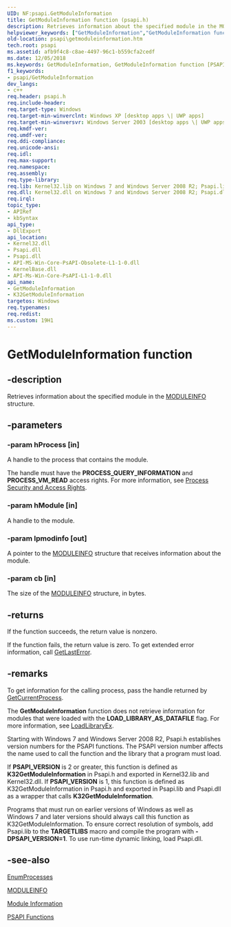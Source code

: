 ```yaml
---
UID: NF:psapi.GetModuleInformation
title: GetModuleInformation function (psapi.h)
description: Retrieves information about the specified module in the MODULEINFO structure.helpviewer_keywords: ["GetModuleInformation","GetModuleInformation function [PSAPI]","K32GetModuleInformation","_win32_getmoduleinformation","base.getmoduleinformation","psapi.getmoduleinformation","psapi/GetModuleInformation","psapi/K32GetModuleInformation"]
old-location: psapi\getmoduleinformation.htm
tech.root: psapi
ms.assetid: afb9f4c8-c8ae-4497-96c1-b559cfa2cedf
ms.date: 12/05/2018
ms.keywords: GetModuleInformation, GetModuleInformation function [PSAPI], K32GetModuleInformation, _win32_getmoduleinformation, base.getmoduleinformation, psapi.getmoduleinformation, psapi/GetModuleInformation, psapi/K32GetModuleInformation
f1_keywords:
- psapi/GetModuleInformation
dev_langs:
- c++
req.header: psapi.h
req.include-header: 
req.target-type: Windows
req.target-min-winverclnt: Windows XP [desktop apps \| UWP apps]
req.target-min-winversvr: Windows Server 2003 [desktop apps \| UWP apps]
req.kmdf-ver: 
req.umdf-ver: 
req.ddi-compliance: 
req.unicode-ansi: 
req.idl: 
req.max-support: 
req.namespace: 
req.assembly: 
req.type-library: 
req.lib: Kernel32.lib on Windows 7 and Windows Server 2008 R2; Psapi.lib (if PSAPI_VERSION=1) on Windows 7 and Windows Server 2008 R2; Psapi.lib on Windows Server 2008, Windows Vista, Windows Server 2003 and Windows XP
req.dll: Kernel32.dll on Windows 7 and Windows Server 2008 R2; Psapi.dll (if PSAPI_VERSION=1) on Windows 7 and Windows Server 2008 R2; Psapi.dll on Windows Server 2008, Windows Vista, Windows Server 2003 and Windows XP
req.irql: 
topic_type:
- APIRef
- kbSyntax
api_type:
- DllExport
api_location:
- Kernel32.dll
- Psapi.dll
- Psapi.dll
- API-MS-Win-Core-PsAPI-Obsolete-L1-1-0.dll
- KernelBase.dll
- API-Ms-Win-Core-PsAPI-L1-1-0.dll
api_name:
- GetModuleInformation
- K32GetModuleInformation
targetos: Windows
req.typenames: 
req.redist: 
ms.custom: 19H1
---
```


# GetModuleInformation function


## -description


Retrieves information about the specified module in the 
<a href="https://docs.microsoft.com/windows/desktop/api/psapi/ns-psapi-moduleinfo">MODULEINFO</a> structure.


## -parameters




### -param hProcess [in]

A handle to the process that contains the module.

The handle must have the <b>PROCESS_QUERY_INFORMATION</b> and <b>PROCESS_VM_READ</b> access rights. For more information, see <a href="https://docs.microsoft.com/windows/desktop/ProcThread/process-security-and-access-rights">Process Security and Access Rights</a>.


### -param hModule [in]

A handle to the module.


### -param lpmodinfo [out]

A pointer to the 
<a href="https://docs.microsoft.com/windows/desktop/api/psapi/ns-psapi-moduleinfo">MODULEINFO</a> structure that receives information about the module.


### -param cb [in]

The size of the 
<a href="https://docs.microsoft.com/windows/desktop/api/psapi/ns-psapi-moduleinfo">MODULEINFO</a> structure, in bytes.


## -returns



If the function succeeds, the return value is nonzero.

If the function fails, the return value is zero. To get extended error information, call 
<a href="https://docs.microsoft.com/windows/desktop/api/errhandlingapi/nf-errhandlingapi-getlasterror">GetLastError</a>.




## -remarks



To get information for the calling process, pass the handle returned by <a href="https://docs.microsoft.com/windows/desktop/api/processthreadsapi/nf-processthreadsapi-getcurrentprocess">GetCurrentProcess</a>.

The <b>GetModuleInformation</b> function does not retrieve information for modules that were loaded with the <b>LOAD_LIBRARY_AS_DATAFILE</b> flag. For more information, see <a href="https://docs.microsoft.com/windows/desktop/api/libloaderapi/nf-libloaderapi-loadlibraryexa">LoadLibraryEx</a>.

Starting with Windows 7 and Windows Server 2008 R2, Psapi.h establishes 
    version numbers for the PSAPI functions. The PSAPI version number affects the name used to call the function and 
    the library that a program must load.

If <b>PSAPI_VERSION</b> is 2 or greater, this function is defined as 
    <b>K32GetModuleInformation</b> in Psapi.h and exported in 
    Kernel32.lib and Kernel32.dll. If <b>PSAPI_VERSION</b> is 1, this 
    function is defined as K32GetModuleInformation in 
    Psapi.h and exported in Psapi.lib and Psapi.dll as a wrapper that calls 
    <b>K32GetModuleInformation</b>. 

Programs that must run on earlier versions of Windows as 
    well as Windows 7 and later versions should always call this function as 
    K32GetModuleInformation. To ensure correct resolution of symbols, 
    add Psapi.lib to the <b>TARGETLIBS</b> macro and compile the program with 
    <b>-DPSAPI_VERSION=1</b>. To use run-time dynamic linking, load Psapi.dll.




## -see-also




<a href="https://docs.microsoft.com/windows/desktop/api/psapi/nf-psapi-enumprocesses">EnumProcesses</a>



<a href="https://docs.microsoft.com/windows/desktop/api/psapi/ns-psapi-moduleinfo">MODULEINFO</a>



<a href="https://docs.microsoft.com/windows/desktop/psapi/module-information">Module Information</a>



<a href="https://docs.microsoft.com/windows/desktop/psapi/psapi-functions">PSAPI Functions</a>
 

 

